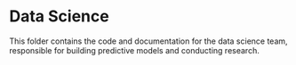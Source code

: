 
# Data Science

This folder contains the code and documentation for the data science team, responsible for building predictive models and conducting research.